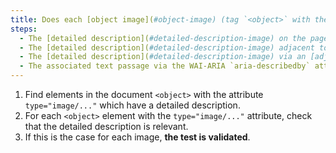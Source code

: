 ```yaml
---
title: Does each [object image](#object-image) (tag `<object>` with the attribute `type="image/..."`) [information-conveying](#image-conveying-information), with a [detailed description](#description-image-size), meet these conditions?
steps:
  - The [detailed description](#detailed-description-image) on the page and indicated by the [text alternative](#text-alternative-image) is relevant.
  - The [detailed description](#detailed-description-image) adjacent to the [object image](#object-image) is relevant.
  - The [detailed description](#detailed-description-image) via an [adjacent link or button](#adjacent-link-or-button) is relevant.
  - The associated text passage via the WAI-ARIA `aria-describedby` attribute is relevant.
---
```


1. Find elements in the document `<object>` with the attribute `type="image/..."` which have a detailed description.
2. For each `<object>` element with the `type="image/..."` attribute, check that the detailed description is relevant.
3. If this is the case for each image, **the test is validated**.
